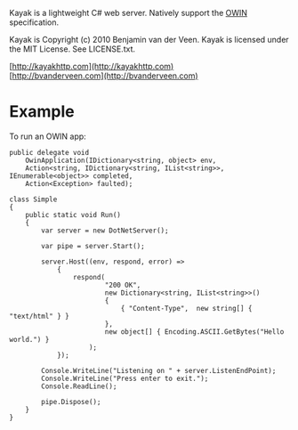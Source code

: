 Kayak is a lightweight C# web server. Natively support the [OWIN](http://owin.github.com) specification.

Kayak is Copyright (c) 2010 Benjamin van der Veen. Kayak is licensed under the 
MIT License. See LICENSE.txt.

[http://kayakhttp.com](http://kayakhttp.com)<br>
[http://bvanderveen.com](http://bvanderveen.com)


# Example

To run an OWIN app:


    public delegate void
        OwinApplication(IDictionary<string, object> env,
        Action<string, IDictionary<string, IList<string>>, IEnumerable<object>> completed,
        Action<Exception> faulted); 

    class Simple
    {
        public static void Run()
        {
            var server = new DotNetServer();

            var pipe = server.Start();

            server.Host((env, respond, error) =>
                {
                    respond(
                            "200 OK",
                            new Dictionary<string, IList<string>>() 
                            {
                                { "Content-Type",  new string[] { "text/html" } }
                            },
                            new object[] { Encoding.ASCII.GetBytes("Hello world.") }
                        );
                });

            Console.WriteLine("Listening on " + server.ListenEndPoint);
            Console.WriteLine("Press enter to exit.");
            Console.ReadLine();

            pipe.Dispose();
        }
    }